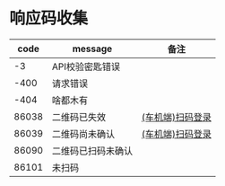 # 响应码收集

| code  | message   | 备注                                     |
|-------|-----------|----------------------------------------|
| -3    | API校验密匙错误 |                                        |
| -400  | 请求错误      |                                        |
| -404  | 啥都木有      |                                        |
| 86038 | 二维码已失效    | [(车机端)扫码登录](login/qr_car.md#获取二维码扫描状态) |
| 86039 | 二维码尚未确认   | [(车机端)扫码登录](login/qr_car.md#获取二维码扫描状态) |
| 86090 | 二维码已扫码未确认 |                                        |
| 86101 | 未扫码       |                                        |

